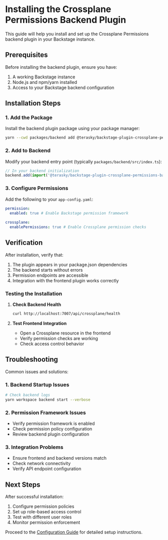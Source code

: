 # Installing the Crossplane Permissions Backend Plugin

This guide will help you install and set up the Crossplane Permissions backend plugin in your Backstage instance.

## Prerequisites

Before installing the backend plugin, ensure you have:

1. A working Backstage instance
2. Node.js and npm/yarn installed
3. Access to your Backstage backend configuration

## Installation Steps

### 1. Add the Package

Install the backend plugin package using your package manager:

```bash
yarn --cwd packages/backend add @terasky/backstage-plugin-crossplane-permissions-backend
```

### 2. Add to Backend

Modify your backend entry point (typically `packages/backend/src/index.ts`):

```typescript
// In your backend initialization
backend.add(import('@terasky/backstage-plugin-crossplane-permissions-backend'));
```

### 3. Configure Permissions

Add the following to your `app-config.yaml`:

```yaml
permission:
  enabled: true # Enable Backstage permission framework
  
crossplane:
  enablePermissions: true # Enable Crossplane permission checks
```

## Verification

After installation, verify that:

1. The plugin appears in your package.json dependencies
2. The backend starts without errors
3. Permission endpoints are accessible
4. Integration with the frontend plugin works correctly

### Testing the Installation

1. **Check Backend Health**
   ```bash
   curl http://localhost:7007/api/crossplane/health
   ```

2. **Test Frontend Integration**
    - Open a Crossplane resource in the frontend
    - Verify permission checks are working
    - Check access control behavior

## Troubleshooting

Common issues and solutions:

### 1. Backend Startup Issues
```bash
# Check backend logs
yarn workspace backend start --verbose
```

### 2. Permission Framework Issues
- Verify permission framework is enabled
- Check permission policy configuration
- Review backend plugin configuration

### 3. Integration Problems
- Ensure frontend and backend versions match
- Check network connectivity
- Verify API endpoint configuration

## Next Steps

After successful installation:

1. Configure permission policies
2. Set up role-based access control
3. Test with different user roles
4. Monitor permission enforcement

Proceed to the [Configuration Guide](./configure.md) for detailed setup instructions.
